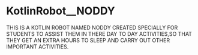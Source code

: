 # KotlinRobot__NODDY
THIS IS A KOTLIN ROBOT NAMED NODDY CREATED SPECIALLY FOR STUDENTS TO ASSIST THEM IN THERE DAY TO DAY ACTIVITIES,SO THAT THEY GET AN EXTRA HOURS TO SLEEP AND CARRY OUT OTHER IMPORTANT ACTIVITIES.
